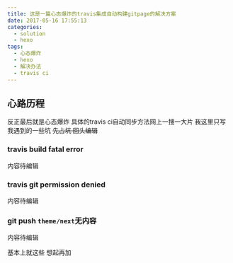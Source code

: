 ```yaml
---
title: 这是一篇心态爆炸的travis集成自动构建gitpage的解决方案
date: 2017-05-16 17:55:13
categories:
  - solution
  - hexo
tags:
  - 心态爆炸
  - hexo
  - 解决办法
  - travis ci
---
```

## 心路历程
反正最后就是心态爆炸
具体的travis ci自动同步方法网上一搜一大片
我这里只写我遇到的一些坑
~~先占坑 回头编辑~~
### travis build fatal error
内容待编辑
### travis git permission denied
内容待编辑
### git push `theme/next`无内容
内容待编辑

基本上就这些 想起再加